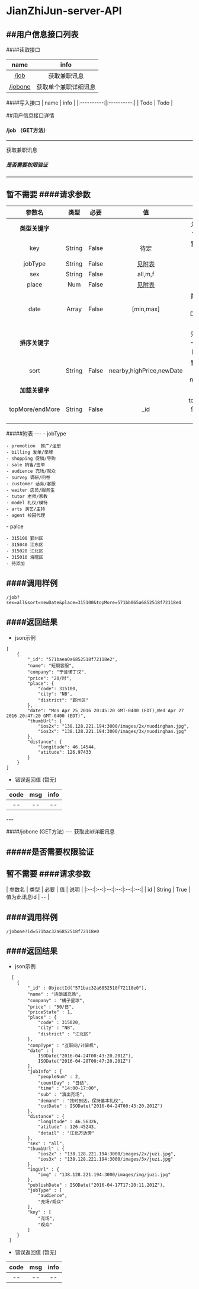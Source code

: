 # JianZhiJun-server-API

##用户信息接口列表
---
####读取接口

| name | info  |
|:----------:|:----------:|
| [/job](#api-job) |  获取兼职讯息 |
| [/jobone](#api-jobone) |  获取单个兼职详细讯息 |

####写入接口
| name | info |
|:----------:|:----------:|
|  Todo | Todo  |


##用户信息接口详情
<a name="api-job">
#### /job  （GET方法）
---
获取兼职讯息
##### 是否需要权限验证
---
暂不需要
####请求参数
---
| 参数名 | 类型 | 必要 | 值 | 说明|
|:----------:|:----------:|:----------:|:----------:|:----------:|
| **类型关键字** |||| 允许多个key |
| key | String | False | 待定 | 暂无此功能 |
| jobType | String| False |  [见附表](#tab-jobType) | -- |
| sex | String | False | all,m,f | -- |
| place | Num | False | [见附表](#tab-place) | -- |
| date | Array | False | [min,max] | 数组中传入Date类型 |
| **排序关键字** |||| 只允许一个排序key |
| sort | String | False | nearby,highPrice,newDate | 暂不支持nearby |
| **加载关键字** |||||
| topMore/endMore | String | False | _id | top/end信息的id值 |

<a name="tab-jobType">
#####附表
---
- jobType 


    - promotion  推广/注册 
    - billing 发单/举牌
    - shopping 促销/导购
    - sale 销售/签单
    - audience 充场/观众
    - survey 调研/问卷
    - customer 话务/客服
    - waiter 店员/服务生
    - tutor 老师/家教
    - model 礼仪/模特
    - arts 演艺/主持
    - agent 校园代理   
    
    
<a name ="tab-place">
- palce
 
 
    - 315100 鄞州区
    - 315040 江东区
    - 315020 江北区
    - 315010 海曙区
    - 待添加
    
    

####调用样例
---
```
/job?sex=all&sort=newDate&place=315100&topMore=571bb065a6852518f72118e4
```
####返回结果
---
- json示例

```
[
    {
        "_id": "571baea0a6852518f72118e2",
        "name": "短期客服",
        "company": "宁波诺丁汉",
        "price": "20/时",
        "place": {
            "code": 315100,
            "city": "NB",
            "district": "鄞州区"
        },
        "date": "Mon Apr 25 2016 20:45:20 GMT-0400 (EDT),Wed Apr 27 2016 20:47:20 GMT-0400 (EDT)",
        "thumbUrl": {
            "ios2x": "138.128.221.194:3000/images/2x/nuodinghan.jpg",
            "ios3x": "138.128.221.194:3000/images/3x/nuodinghan.jpg"
        },
        "distance": {
            "longitude": 46.14544,
            "atitude": 126.97433
        }
    }
]
```

- 错误返回值 (暂无)

| code | msg | info |
|:--:|:--:|:--:|
| -- | --  | -- |

**---**

<a name="api-jobone">
####/jobone  (GET方法)
---
获取此id详细讯息

#####是否需要权限验证
---
暂不需要
####请求参数
---
| 参数名 | 类型 | 必要 | 值 | 说明 |
|:--:|:--:|:--:|:--:|:--:|:--:|
| id | String | True | 值为此讯息id | -- |

####调用样例
---
```
/jobone?id=571bac32a6852518f72118e0
```
####返回结果
---
- json示例
```
  [
    {
        "_id" : ObjectId("571bac32a6852518f72118e0"),
        "name" : "诗朗诵充场",
        "company" : "橘子星球",
        "price" : "50/日",
        "priceState" : 1,
        "place" : {
            "code" : 315020,
            "city" : "NB",
            "district" : "江北区"
        },
        "compType" : "互联网/计算机",
        "date" : [ 
            ISODate("2016-04-24T00:43:20.201Z"), 
            ISODate("2016-04-28T00:47:20.201Z")
        ],
        "jobInfo" : {
            "peopleNum" : 2,
            "countDay" : "日结",
            "time" : "14:00-17:00",
            "sub" : "演出充场",
            "demand" : "按时到达，保持基本礼仪",
            "cutDate" : ISODate("2016-04-24T00:43:20.201Z")
        },
        "distance" : {
            "longitude" : 46.56326,
            "atitude" : 126.45243,
            "detail" : "江北万达旁"
        },
        "sex" : "all",
        "thumbUrl" : {
            "ios2x" : "138.128.221.194:3000/images/2x/juzi.jpg",
            "ios3x" : "138.128.221.194:3000/images/3x/juzi.jpg"
        },
        "imgUrl" : {
            "img" : "138.128.221.194:3000/images/img/juzi.jpg"
        },
        "publishDate" : ISODate("2016-04-17T17:20:11.201Z"),
        "jobType" : [ 
            "audience", 
            "充场/观众"
        ],
        "key" : [ 
            "充场", 
            "观众"
        ]
    }
 ]
```

- 错误返回值 (暂无)

| code | msg | info |
|:--:|:--:|:--:|
| -- | --  | -- |
